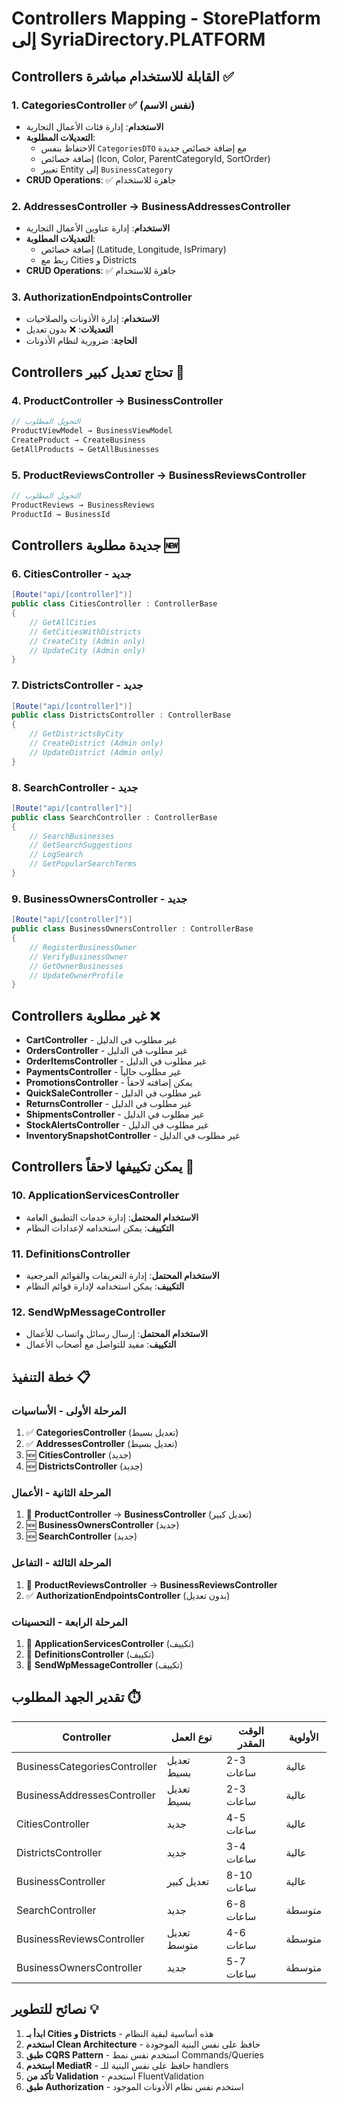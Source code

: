 # Controllers Mapping - StorePlatform إلى SyriaDirectory.PLATFORM

## Controllers القابلة للاستخدام مباشرة ✅

### 1. **CategoriesController** ✅ (نفس الاسم)

- **الاستخدام**: إدارة فئات الأعمال التجارية
- **التعديلات المطلوبة**:
  - الاحتفاظ بنفس `CategoriesDTO` مع إضافة خصائص جديدة
  - إضافة خصائص (Icon, Color, ParentCategoryId, SortOrder)
  - تغيير Entity إلى `BusinessCategory`
- **CRUD Operations**: ✅ جاهزة للاستخدام

### 2. **AddressesController** → **BusinessAddressesController**

- **الاستخدام**: إدارة عناوين الأعمال التجارية
- **التعديلات المطلوبة**:
  - إضافة خصائص (Latitude, Longitude, IsPrimary)
  - ربط مع Cities و Districts
- **CRUD Operations**: ✅ جاهزة للاستخدام

### 3. **AuthorizationEndpointsController**

- **الاستخدام**: إدارة الأذونات والصلاحيات
- **التعديلات**: ❌ بدون تعديل
- **الحاجة**: ضرورية لنظام الأذونات

## Controllers تحتاج تعديل كبير 🔄

### 4. **ProductController** → **BusinessController**

```csharp
// التحويل المطلوب
ProductViewModel → BusinessViewModel
CreateProduct → CreateBusiness
GetAllProducts → GetAllBusinesses
```

### 5. **ProductReviewsController** → **BusinessReviewsController**

```csharp
// التحويل المطلوب
ProductReviews → BusinessReviews
ProductId → BusinessId
```

## Controllers جديدة مطلوبة 🆕

### 6. **CitiesController** - جديد

```csharp
[Route("api/[controller]")]
public class CitiesController : ControllerBase
{
    // GetAllCities
    // GetCitiesWithDistricts
    // CreateCity (Admin only)
    // UpdateCity (Admin only)
}
```

### 7. **DistrictsController** - جديد

```csharp
[Route("api/[controller]")]
public class DistrictsController : ControllerBase
{
    // GetDistrictsByCity
    // CreateDistrict (Admin only)
    // UpdateDistrict (Admin only)
}
```

### 8. **SearchController** - جديد

```csharp
[Route("api/[controller]")]
public class SearchController : ControllerBase
{
    // SearchBusinesses
    // GetSearchSuggestions
    // LogSearch
    // GetPopularSearchTerms
}
```

### 9. **BusinessOwnersController** - جديد

```csharp
[Route("api/[controller]")]
public class BusinessOwnersController : ControllerBase
{
    // RegisterBusinessOwner
    // VerifyBusinessOwner
    // GetOwnerBusinesses
    // UpdateOwnerProfile
}
```

## Controllers غير مطلوبة ❌

- **CartController** - غير مطلوب في الدليل
- **OrdersController** - غير مطلوب في الدليل
- **OrderItemsController** - غير مطلوب في الدليل
- **PaymentsController** - غير مطلوب حالياً
- **PromotionsController** - يمكن إضافته لاحقاً
- **QuickSaleController** - غير مطلوب في الدليل
- **ReturnsController** - غير مطلوب في الدليل
- **ShipmentsController** - غير مطلوب في الدليل
- **StockAlertsController** - غير مطلوب في الدليل
- **InventorySnapshotController** - غير مطلوب في الدليل

## Controllers يمكن تكييفها لاحقاً 🔮

### 10. **ApplicationServicesController**

- **الاستخدام المحتمل**: إدارة خدمات التطبيق العامة
- **التكييف**: يمكن استخدامه لإعدادات النظام

### 11. **DefinitionsController**

- **الاستخدام المحتمل**: إدارة التعريفات والقوائم المرجعية
- **التكييف**: يمكن استخدامه لإدارة قوائم النظام

### 12. **SendWpMessageController**

- **الاستخدام المحتمل**: إرسال رسائل واتساب للأعمال
- **التكييف**: مفيد للتواصل مع أصحاب الأعمال

## خطة التنفيذ 📋

### المرحلة الأولى - الأساسيات

1. ✅ **CategoriesController** (تعديل بسيط)
2. ✅ **AddressesController** (تعديل بسيط)
3. 🆕 **CitiesController** (جديد)
4. 🆕 **DistrictsController** (جديد)

### المرحلة الثانية - الأعمال

1. 🔄 **ProductController** → **BusinessController** (تعديل كبير)
2. 🆕 **BusinessOwnersController** (جديد)
3. 🆕 **SearchController** (جديد)

### المرحلة الثالثة - التفاعل

1. 🔄 **ProductReviewsController** → **BusinessReviewsController**
2. ✅ **AuthorizationEndpointsController** (بدون تعديل)

### المرحلة الرابعة - التحسينات

1. 🔮 **ApplicationServicesController** (تكييف)
2. 🔮 **DefinitionsController** (تكييف)
3. 🔮 **SendWpMessageController** (تكييف)

## تقدير الجهد المطلوب ⏱️

| Controller                   | نوع العمل   | الوقت المقدر | الأولوية |
| ---------------------------- | ----------- | ------------ | -------- |
| BusinessCategoriesController | تعديل بسيط  | 2-3 ساعات    | عالية    |
| BusinessAddressesController  | تعديل بسيط  | 2-3 ساعات    | عالية    |
| CitiesController             | جديد        | 4-5 ساعات    | عالية    |
| DistrictsController          | جديد        | 3-4 ساعات    | عالية    |
| BusinessController           | تعديل كبير  | 8-10 ساعات   | عالية    |
| SearchController             | جديد        | 6-8 ساعات    | متوسطة   |
| BusinessReviewsController    | تعديل متوسط | 4-6 ساعات    | متوسطة   |
| BusinessOwnersController     | جديد        | 5-7 ساعات    | متوسطة   |

## نصائح للتطوير 💡

1. **ابدأ بـ Cities و Districts** - هذه أساسية لبقية النظام
2. **استخدم Clean Architecture** - حافظ على نفس البنية الموجودة
3. **طبق CQRS Pattern** - استخدم نفس نمط Commands/Queries
4. **استخدم MediatR** - حافظ على نفس البنية للـ handlers
5. **تأكد من Validation** - استخدم FluentValidation
6. **طبق Authorization** - استخدم نفس نظام الأذونات الموجود
